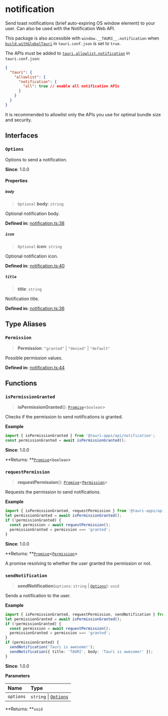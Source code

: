 # notification

Send toast notifications (brief auto-expiring OS window element) to your user.
Can also be used with the Notification Web API.

This package is also accessible with `window.__TAURI__.notification` when [`build.withGlobalTauri`](https://tauri.app/v1/api/config/#buildconfig.withglobaltauri) in `tauri.conf.json` is set to `true`.

The APIs must be added to [`tauri.allowlist.notification`](https://tauri.app/v1/api/config/#allowlistconfig.notification) in `tauri.conf.json`:
```json
{
  "tauri": {
    "allowlist": {
      "notification": {
        "all": true // enable all notification APIs
      }
    }
  }
}
```
It is recommended to allowlist only the APIs you use for optimal bundle size and security.

## Interfaces

### `Options`

Options to send a notification.

**Since**: 1.0.0

#### Properties

##### `body`

> `Optional` **body**: `string`

Optional notification body.

**Defined in:** [notification.ts:38](https://github.com/tauri-apps/tauri/blob/75a0c79/tooling/api/src/notification.ts#L38)

##### `icon`

> `Optional` **icon**: `string`

Optional notification icon.

**Defined in:** [notification.ts:40](https://github.com/tauri-apps/tauri/blob/75a0c79/tooling/api/src/notification.ts#L40)

##### `title`

>  **title**: `string`

Notification title.

**Defined in:** [notification.ts:36](https://github.com/tauri-apps/tauri/blob/75a0c79/tooling/api/src/notification.ts#L36)

## Type Aliases

### `Permission`

>  **Permission**: `"granted"` \| `"denied"` \| `"default"`

Possible permission values.

**Defined in:** [notification.ts:44](https://github.com/tauri-apps/tauri/blob/75a0c79/tooling/api/src/notification.ts#L44)

## Functions

### `isPermissionGranted`

> **isPermissionGranted**(): [`Promise`]( https://developer.mozilla.org/en-US/docs/Web/JavaScript/Reference/Global_Objects/Promise )<`boolean`\>

Checks if the permission to send notifications is granted.

**Example**

```typescript
import { isPermissionGranted } from '@tauri-apps/api/notification';
const permissionGranted = await isPermissionGranted();
```

**Since**: 1.0.0

**Returns: **[`Promise`]( https://developer.mozilla.org/en-US/docs/Web/JavaScript/Reference/Global_Objects/Promise )<`boolean`\>

### `requestPermission`

> **requestPermission**(): [`Promise`]( https://developer.mozilla.org/en-US/docs/Web/JavaScript/Reference/Global_Objects/Promise )<[`Permission`](notification.md#permission)\>

Requests the permission to send notifications.

**Example**

```typescript
import { isPermissionGranted, requestPermission } from '@tauri-apps/api/notification';
let permissionGranted = await isPermissionGranted();
if (!permissionGranted) {
  const permission = await requestPermission();
  permissionGranted = permission === 'granted';
}
```

**Since**: 1.0.0

**Returns: **[`Promise`]( https://developer.mozilla.org/en-US/docs/Web/JavaScript/Reference/Global_Objects/Promise )<[`Permission`](notification.md#permission)\>

A promise resolving to whether the user granted the permission or not.

### `sendNotification`

> **sendNotification**(`options`: `string` \| [`Options`](notification.md#options)): `void`

Sends a notification to the user.

**Example**

```typescript
import { isPermissionGranted, requestPermission, sendNotification } from '@tauri-apps/api/notification';
let permissionGranted = await isPermissionGranted();
if (!permissionGranted) {
  const permission = await requestPermission();
  permissionGranted = permission === 'granted';
}
if (permissionGranted) {
  sendNotification('Tauri is awesome!');
  sendNotification({ title: 'TAURI', body: 'Tauri is awesome!' });
}
```

**Since**: 1.0.0

**Parameters**

| Name | Type |
| :------ | :------ |
| `options` | `string` \| [`Options`](notification.md#options) |

**Returns: **`void`
